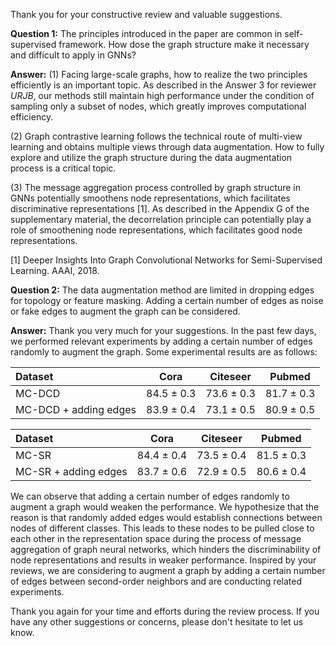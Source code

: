 Thank you for your constructive review and valuable suggestions.

**Question 1:** The principles introduced in the paper are common in self-supervised framework. How dose the graph structure make it necessary and difficult to apply in GNNs?

**Answer:** (1) Facing large-scale graphs, how to realize the two principles efficiently is an important topic. As described in the Answer 3 for reviewer *URJB*, our methods still maintain high performance under the condition of sampling only a subset of nodes, which greatly improves computational efficiency.

(2) Graph contrastive learning follows the technical route of multi-view learning and obtains multiple views through data augmentation. How to fully explore and utilize the graph structure during the data augmentation process is a critical topic.

(3) The message aggregation process controlled by graph structure in GNNs potentially smoothens node representations, which facilitates discriminative representations [1]. As described in the Appendix G of the supplementary material, the decorrelation principle can potentially play a role of smoothening node representations, which facilitates good node representations.

[1] Deeper Insights Into Graph Convolutional Networks for Semi-Supervised Learning. AAAI, 2018.



**Question 2:** The data augmentation method are limited in dropping edges for topology or feature masking. Adding a certain number of edges as noise or fake edges to augment the graph can be considered. 

**Answer:** Thank you very much for your suggestions. In the past few days, we performed relevant experiments by adding a certain number of edges randomly to augment the graph. Some experimental results are as follows:

| Dataset               |      Cora      |    Citeseer    |     Pubmed     |
| :-------------------- | :------------: | :------------: | :------------: |
| MC-DCD                | 84.5 $\pm$ 0.3 | 73.6 $\pm$ 0.3 | 81.7 $\pm$ 0.3 |
| MC-DCD + adding edges | 83.9 $\pm$ 0.4 | 73.1 $\pm$ 0.5 | 80.9 $\pm$ 0.5 |

| Dataset              |      Cora      |    Citeseer    |     Pubmed     |
| :------------------- | :------------: | :------------: | :------------: |
| MC-SR                | 84.4 $\pm$ 0.4 | 73.5 $\pm$ 0.4 | 81.5 $\pm$ 0.3 |
| MC-SR + adding edges | 83.7 $\pm$ 0.6 | 72.9 $\pm$ 0.5 | 80.6 $\pm$ 0.4 |

 We can observe that adding a certain number of edges randomly to augment a graph would weaken the performance. We hypothesize that the reason is that randomly added edges would establish connections between nodes of different classes. This leads to these nodes to be pulled close to each other in the representation space during the process of message aggregation of graph neural networks, which hinders the discriminability of node representations and results in weaker performance. Inspired by your reviews, we are considering to augment a graph by adding a certain number of edges between second-order neighbors and are conducting related experiments.





Thank you again for your time and efforts during the review process. If you have any other suggestions or concerns, please don't hesitate to let us know.

